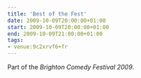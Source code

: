 ```yaml
---
title: 'Best of the Fest'
date: 2009-10-09T20:00:00+01:00
start: 2009-10-09T20:00:00+01:00
end: 2009-10-09T21:00:00+01:00
tags:
- venue:9c2xrvf6+fr
---
```

Part of the _Brighton Comedy Festival 2009_.
